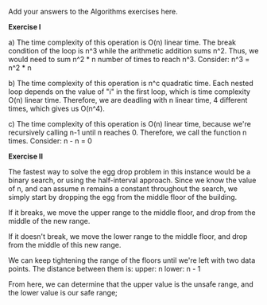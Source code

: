 Add your answers to the Algorithms exercises here.

**Exercise I**

a) The time complexity of this operation is O(n) linear time. The break condition of the loop is n^3 while the arithmetic addition sums n^2. Thus, we would need to sum n^2 * n number of times to reach n^3. Consider: n^3 = n^2 * n


b) The time complexity of this operation is n^c quadratic time. Each nested loop depends on the value of "i" in the first loop, which is time complexity O(n) linear time. Therefore, we are deadling with n linear time, 4 different times, which gives us O(n^4).

c) The time complexity of this operation is O(n) linear time, because we're recursively calling n-1 until n reaches 0. Therefore, we call the function n times. Consider: n - n = 0

**Exercise II**

The fastest way to solve the egg drop problem in this instance would be a binary search, or using the half-interval approach. Since we know the value of n, and can assume n remains a constant throughout the search, we simply start by dropping the egg from the middle floor of the building. 

If it breaks, we move the upper range to the middle floor, and drop from the middle of the new range. 

If it doesn't break, we move the lower range to the middle floor, and drop from the middle of this new range.

We can keep tightening the range of the floors until we're left with two data points. 
The distance between them is:
upper: n
lower: n - 1

From here, we can determine that the upper value is the unsafe range, and the lower value is our safe range;
